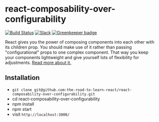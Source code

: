 # react-composability-over-configurability

[![Build Status](https://travis-ci.org/the-road-to-learn-react/react-composability-over-configurability.svg?branch=master)](https://travis-ci.org/the-road-to-learn-react/react-composability-over-configurability) [![Slack](https://slack-the-road-to-learn-react.wieruch.com/badge.svg)](https://slack-the-road-to-learn-react.wieruch.com/) [![Greenkeeper badge](https://badges.greenkeeper.io/the-road-to-learn-react/react-composability-over-configurability.svg)](https://greenkeeper.io/)

React gives you the power of composing components into each other with its children prop. You should make use of it rather than passing "configurational" props to one complex component. That way you keep your components lightweight and give yourself lots of flexibility for adjustments. [Read more about it.](https://www.robinwieruch.de/react-component-composition)

## Installation

- `git clone git@github.com:the-road-to-learn-react/react-composability-over-configurability.git`
- cd react-composability-over-configurability
- npm install
- npm start
- visit `http://localhost:3000/`
